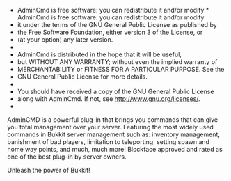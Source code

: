 * AdminCmd is free software: you can redistribute it and/or modify																	 * AdminCmd is free software: you can redistribute it and/or modify
 * it under the terms of the GNU General Public License as published by	
 * the Free Software Foundation, either version 3 of the License, or		
 * (at your option) any later version.									
 *																		
 * AdminCmd is distributed in the hope that it will be useful,	
 * but WITHOUT ANY WARRANTY; without even the implied warranty of		
 * MERCHANTABILITY or FITNESS FOR A PARTICULAR PURPOSE.  See the			
 * GNU General Public License for more details.							
 *																		
 * You should have received a copy of the GNU General Public License
 * along with AdminCmd.  If not, see <http://www.gnu.org/licenses/>.
 * 
AdminCMD is a powerful plug-in that brings you commands that can give you total management over your server. 
Featuring the most widely used commands in Bukkit server management such as: inventory management, 
banishment of bad players, limitation to teleporting, setting spawn and home way points, and much, much more! 
Blockface approved and rated as one of the best plug-in by server owners.

Unleash the power of Bukkit!
